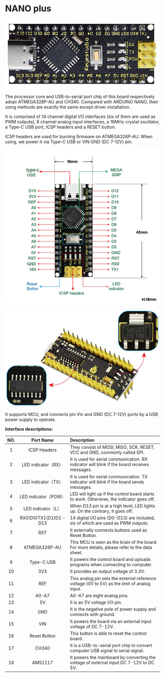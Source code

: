 # **NANO plus**

![new(11)](./media/new(11).png)

The processor core and USB-to-serial port chip of this board respectively adopt ATMEGA328P-AU and CH340. Compared with ARDUINO NANO, their using methods are exactly the same except driver installation. 

It is comprised of 14 channel digital I/O interfaces (six of them are used as PWM outputs), 8 channel analog input interfaces, a 16MHz crystal oscillator, a Type-C USB port, ICSP headers and a RESET button. 

ICSP headers are used for burning firmware on ATMEGA328P-AU. When using, we power it via Type-C USB or VIN GND (DC 7-12V) pin. 

![new(12)](./media/new(12).png)

![new(13)](./media/new(13).png)

It supports MCU, and connects pin Vin and GND (DC 7-12V) ports by a USB power supply to operate.



**Interface descriptions:** 

| NO.  |       Port Name        | Description                                                  |
| :--: | :--------------------: | :----------------------------------------------------------- |
|  1   |      ICSP Headers      | They consist of MOSI, MISO, SCK, RESET, VCC and GND, commonly called SPI. |
|  2   |  LED indicator（RX）   | It is used for serial communication. RX indicator will blink if the board receives messages. |
|  3   |  LED indicator（TX）   | It is used for serial communication. TX indicator will blink if the board sends messages. |
|  4   |  LED indicator（POW）  | LED will light up if the control board starts to work. Otherwise, the indicator goes off. |
|  5   |   LED indicator（L）   | When D13 pin is at a high level, LED lights up. On the contrary, it goes off. |
|  6   | RX0(D0)TX1(D1)D2 - D13 | 14 digital I/O pins (D0-D13) are included, six of which are used as PWM outputs.  |
|  7   |          RST           | It externally connects buttons used as Reset Button.         |
|  8   |     ATMEGA328P-AU      | This MCU is seen as the brain of the board. For more details, please refer to the data sheet. |
|  9   |       Type-C USB       | It powers the control board and uploads programs when connecting to computer. |
|  10  |          3V3           | It provides an output voltage of 3.3V.                       |
|  11  |          REF           | This analog pin sets the external reference voltage (0V to 5V) as the limit of analog input. |
|  12  |         A0-A7          | A0-A7 are eight analog pins.                                 |
|  13  |           5V           | It is an 5V voltage I/O pin.                                 |
|  14  |          GND           | It is the negative pole of power supply and  connects with ground. |
|  15  |          VIN           | It powers the board via an external input voltage of DC 7-12V. |
|  16  |      Reset Button      | This button is able to reset the control board.              |
|  17  |         CH340          | It is a USB-to-serial port chip to convert computer USB signal to serial signal. |
|  18  |        AMS1117         | It powers the mainboard by converting the voltage of external input DC 7-12V to DC 5V. |



